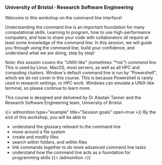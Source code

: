 ### University of Bristol ∙ Research Software Engineering

Welcome to this workshop on the command line interface!

Understanding the command line is an important foundation for many computational skills. Learning to program, how to use high-performance computers, and how to share your code with collaborators all require at least some knowledge of the command line. In this session, we will guide you through using the command line, build your confidence, and understand what we are doing, step by step!

*Note: this session covers the "UNIX-like" (sometimes "\*nix") command line.* This is used by Linux, MacOS, most servers, as well as all HPC and computing clusters. Window's default command line is run by "Powershell", which we do not cover in this course. This is because Powershell is rarely used in research settings, or HPC work. Windows can emulate a UNIX-like terminal, so please continue to learn more.

This course is designed and delivered by Dr Alastair Tanner and the Research Software Engineering team, University of Bristol.

{{< admonition type="example" title="Session goals" open=true >}}
By the end of this workshop, you will be able to
- understand the glossary relevant to the command line
- move around a file system
- create and modify files
- search within folders, and within files
- link commands together to do more advanced command line tasks
- understand how the command line acts as a foundation for programming skills
{{< /admonition >}}




